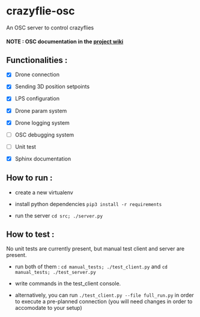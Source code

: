 # crazyflie-osc
An OSC server to control crazyflies

#### NOTE : OSC documentation in the [project wiki](https://github.com/4rzael/crazyflie-osc/wiki)

## Functionalities :

* [x] Drone connection

* [x] Sending 3D position setpoints

* [x] LPS configuration

* [x] Drone param system

* [x] Drone logging system

* [ ] OSC debugging system

* [ ] Unit test

* [x] Sphinx documentation

## How to run :

* create a new virtualenv

* install python dependencies `pip3 install -r requirements`

* run the server `cd src; ./server.py`

## How to test :

No unit tests are currently present, but manual test client and server are present.

* run both of them : `cd manual_tests; ./test_client.py` and `cd manual_tests; ./test_server.py`

* write commands in the test_client console.

* alternatively, you can run `./test_client.py --file full_run.py` in order to execute a pre-planned connection (you will need changes in order to accomodate to your setup)
